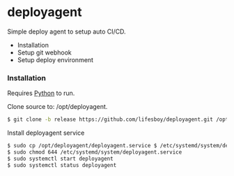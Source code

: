 # deployagent

Simple deploy agent to setup auto CI/CD.

  - Installation
  - Setup git webhook
  - Setup deploy environment

### Installation

Requires [Python](https://python.org/) to run.

Clone source to: /opt/deployagent.
```sh
$ git clone -b release https://github.com/lifesboy/deployagent.git /opt/deployagent
```

Install deployagent service
```sh
$ sudo cp /opt/deployagent/deployagent.service $ /etc/systemd/system/deployagent.service
$ sudo chmod 644 /etc/systemd/system/deployagent.service
$ sudo systemctl start deployagent
$ sudo systemctl status deployagent
```
